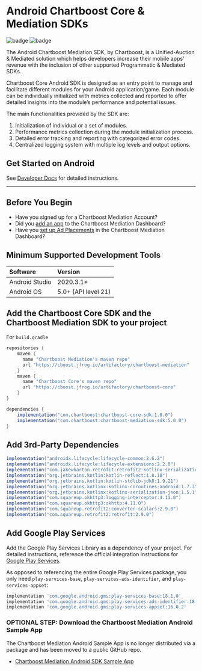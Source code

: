 # Android Chartboost Core & Mediation SDKs

![badge](https://img.shields.io/endpoint?url=https%3A%2F%2Fchartboost.s3.amazonaws.com%2Fchartboost-mediation%2Fsdk%2Fandroid%2Fcode-coverage%2Fcoverage-percent.json)
![badge](https://img.shields.io/endpoint?url=https%3A%2F%2Fchartboost.s3.amazonaws.com%2Fchartboost-core%2Fsdk%2Fandroid%2Fcode-coverage%2Fcoverage-percent.json)

The Android Chartboost Mediation SDK, by Chartboost, is a Unified-Auction & Mediated solution which helps developers increase their mobile apps' revenue with the inclusion of other supported Programmatic & Mediated SDKs.

Chartboost Core Android SDK is designed as an entry point to manage and facilitate different modules for your Android application/game. Each module can be individually initialized with metrics collected and reported to offer detailed insights into the module’s performance and potential issues.

The main functionalities provided by the SDK are:

1. Initialization of individual or a set of modules.
2. Performance metrics collection during the module initialization process.
3. Detailed error tracking and reporting with categorized error codes.
4. Centralized logging system with multiple log levels and output options.

## Get Started on Android

See [Developer Docs](https://developers.chartboost.com) for detailed instructions.

----

## Before You Begin

- Have you signed up for a Chartboost Mediation Account?
- Did you [add an app](https://developers.chartboost.com/docs/import-apps-into-helium) to the Chartboost Mediation Dashboard?
- Have you [set up Ad Placements](https://developers.chartboost.com/docs/manage-placements) in the Chartboost Mediation Dashboard?

## Minimum Supported Development Tools

| Software       | Version             |
| :------------- | :------------------ |
| Android Studio | 2020.3.1+           |
| Android OS     | 5.0+ (API level 21) |

## Add the Chartboost Core SDK and the Chartboost Mediation SDK to your project

For `build.gradle`

```gradle
repositories {
    maven {
      name "Chartboost Mediation's maven repo"
      url "https://cboost.jfrog.io/artifactory/chartboost-mediation"
    }
    maven {
      name "Chartboost Core's maven repo"
      url "https://cboost.jfrog.io/artifactory/chartboost-core"
    }
}

dependencies {
    implementation("com.chartboost:chartboost-core-sdk:1.0.0")
    implementation("com.chartboost:chartboost-mediation-sdk:5.0.0")
}
```

## Add 3rd-Party Dependencies

```gradle
implementation("androidx.lifecycle:lifecycle-common:2.6.2")
implementation("androidx.lifecycle:lifecycle-extensions:2.2.0")
implementation("com.jakewharton.retrofit:retrofit2-kotlinx-serialization-converter:1.0.0")
implementation("org.jetbrains.kotlin:kotlin-reflect:1.8.10")
implementation("org.jetbrains.kotlin:kotlin-stdlib-jdk8:1.9.21")
implementation("org.jetbrains.kotlinx:kotlinx-coroutines-android:1.7.3")
implementation("org.jetbrains.kotlinx:kotlinx-serialization-json:1.5.1")
implementation("com.squareup.okhttp3:logging-interceptor:4.11.0")
implementation("com.squareup.okhttp3:okhttp:4.11.0")
implementation("com.squareup.retrofit2:converter-scalars:2.9.0")
implementation("com.squareup.retrofit2:retrofit:2.9.0")
```

## Add Google Play Services

Add the Google Play Services Library as a dependency of your project. For detailed instructions, reference the official integration instructions for [Google Play Services](https://developers.google.com/android/guides/setup).

As opposed to referencing the entire Google Play Services package, you only need `play-services-base`, `play-services-ads-identifier`, and `play-services-appset`:

```gradle
implementation 'com.google.android.gms:play-services-base:18.1.0'
implementation 'com.google.android.gms:play-services-ads-identifier:18.0.1'
implementation 'com.google.android.gms:play-services-appset:16.0.2'
```

### OPTIONAL STEP: Download the Chartboost Mediation Android Sample App

The Chartboost Mediation Android Sample App is no longer distributed via a package and has been moved to a public GitHub repo.

- [Chartboost Mediation Android SDK Sample App](https://github.com/ChartBoost/android-chartboost-mediation-sdk-example)

